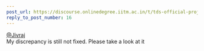 ```yaml
---
post_url: https://discourse.onlinedegree.iitm.ac.in/t/tds-official-project1-discrepencies/171141/280
reply_to_post_number: 16
---
```

[@Jivraj](/u/jivraj)  
My discrepancy is still not fixed. Please take a look at it
